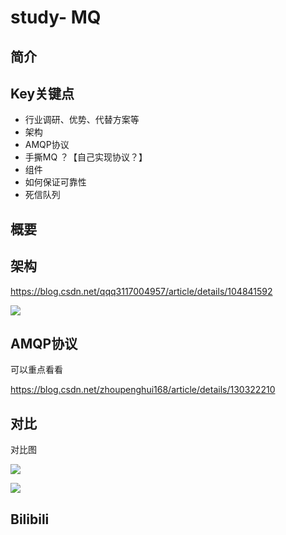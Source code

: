 # study- MQ  #
## 简介





## Key关键点

- 行业调研、优势、代替方案等
- 架构
- AMQP协议
- 手撕MQ ？【自己实现协议？】
- 组件
- 如何保证可靠性
- 死信队列



## **概要** 



## **架构** 

https://blog.csdn.net/qqq3117004957/article/details/104841592

![](https://imgconvert.csdnimg.cn/aHR0cHM6Ly91cGxvYWQtaW1hZ2VzLmppYW5zaHUuaW8vdXBsb2FkX2ltYWdlcy8xMjU1NTk1NC02NDViYzIzNmNlZTQwMzViLnBuZw?x-oss-process=image/format,png)



## AMQP协议

可以重点看看

https://blog.csdn.net/zhoupenghui168/article/details/130322210

## 对比

对比图

![](https://img2018.cnblogs.com/blog/1157088/201906/1157088-20190611223924278-1894525121.png)

![](https://img2018.cnblogs.com/blog/1157088/201906/1157088-20190611223946456-627408638.png)



## Bilibili 

